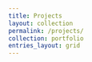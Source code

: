 ```yaml
---
title: Projects
layout: collection
permalink: /projects/
collection: portfolio
entries_layout: grid
---
```

